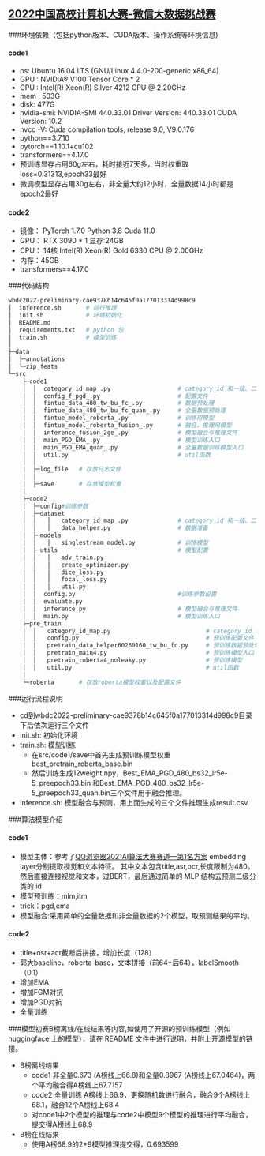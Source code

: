## [2022中国高校计算机大赛-微信大数据挑战赛](https://algo.weixin.qq.com/)

###环境依赖（包括python版本、CUDA版本、操作系统等环境信息)
#### code1
 - os:          Ubuntu 16.04 LTS (GNU/Linux 4.4.0-200-generic x86_64)
 - GPU :        NVIDIA® V100 Tensor Core * 2
 - CPU :        Intel(R) Xeon(R) Silver 4212 CPU @ 2.20GHz
 - mem :        503G
 - disk:        477G
 - nvidia-smi:  NVIDIA-SMI 440.33.01    Driver Version: 440.33.01    CUDA Version: 10.2  
 - nvcc -V:     Cuda compilation tools, release 9.0, V9.0.176
 - python==3.7.10
 - pytorch==1.10.1+cu102
 - transformers==4.17.0
 - 预训练显存占用60g左右，耗时接近7天多，当时权重取loss=0.31313,epoch33最好
 - 微调模型显存占用30g左右，非全量大约12小时，全量数据14小时都是epoch2最好

#### code2 
 - 镜像： PyTorch  1.7.0 Python  3.8 Cuda  11.0
- GPU： RTX 3090 * 1 显存:24GB
- CPU： 14核 Intel(R) Xeon(R) Gold 6330 CPU @ 2.00GHz
- 内存：45GB
 - transformers==4.17.0


###代码结构
```python
wbdc2022-preliminary-cae9378b14c645f0a177013314d998c9
│  inference.sh       # 运行推理
│  init.sh            # 环境初始化
│  README.md
│  requirements.txt   # python 包
│  train.sh           # 模型训练 
│
├─data
│  ├─annotations
│  └─zip_feats
└─src
    ├─code1
    │  │  category_id_map_.py                   # category_id 和一级、二级分类的映射
    │  │  config_f_pgd_.py                      # 配置文件
    │  │  fintue_data_480_tw_bu_fc_.py          # 数据预处理
    │  │  fintue_data_480_tw_bu_fc_quan_.py     # 全量数据预处理
    │  │  fintue_model_roberta_.py              # 训练用模型
    │  │  fintue_model_roberta_fusion_.py       # 融合，推理用模型
    │  │  inference_fusion_2ge_.py              # 模型融合与推理文件
    │  │  main_PGD_EMA_.py                      # 模型训练入口
    │  │  main_PGD_EMA_quan_.py                 # 全量数据训练模型入口
    │  │  util.py                               # util函数
    │  │
    │  ├─log_file   # 存放日志文件
    │  │
    │  ├─save       # 存放模型权重 
    │
    ├─code2 
    │  ├─config#训练参数
    │  ├─dataset
    │  │   │   category_id_map_.py              # category_id 和一级、二级分类的映射
    │  │   │   data_helper.py                   # 数据准备
    │  ├─models
    │  │   │   singlestream_model.py            # 训练模型
    │  ├─utils                   			    # 模型配置
    │  │   │   adv_train.py
    │  │   │   create_optimizer.py
    │  │   │   dice_loss.py
    │  │   │   focal_loss.py
    │  │   │   util.py
    │  │  config.py                             #训练参数设置
    │  │  evaluate.py
    │  │  inference.py                          # 模型融合与推理文件
    │  │  main.py                               # 模型训练入口
    ├─pre_train
    │  │   category_id_map.py                           # category_id 和一级、二级分类的映射
    │  │   config.py                                    # 预训练配置文件
    │  │   pretrain_data_helper60260160_tw_bu_fc.py     # 预训练数据预处理
    │  │   pretrain_main4.py                            # 预训练模型入口
    │  │   pretrain_roberta4_noleaky.py                 # 预训练模型
    │  │   util.py                                      # util函数
    │
    └─roberta       # 存放roberta模型权重以及配置文件
```
###运行流程说明
- cd到wbdc2022-preliminary-cae9378b14c645f0a177013314d998c9目录下后依次运行三个文件
- init.sh: 初始化环境
- train.sh: 模型训练
  - 在src/code1/save中首先生成预训练模型权重best_pretrain_roberta_base.bin
  - 然后训练生成12weight.npy，Best_EMA_PGD_480_bs32_lr5e-5_preepoch33.bin
  和Best_EMA_PGD_480_bs32_lr5e-5_preepoch33_quan.bin三个文件用于融合推理。
- inference.sh: 模型融合与预测，用上面生成的三个文件推理生成result.csv

###算法模型介绍
#### code1
- 模型主体：参考了[QQ浏览器2021AI算法大赛赛道一第1名方案](https://github.com/zr2021/2021_QQ_AIAC_Tack1_1st) embedding layer分别提取视觉和文本特征。
  其中文本包含title,asr,ocr,长度限制为480。然后直接连接视觉和文本，过BERT，最后通过简单的 MLP 结构去预测二级分类的 id
- 模型预训练：mlm,itm    
- trick：pgd,ema
- 模型融合:采用简单的全量数据和非全量数据的2个模型，取预测结果的平均。

#### code2
- title+osr+acr截断后拼接，增加长度（128）
- 郭大baseline，roberta-base，文本拼接（前64+后64），labelSmooth（0.1）
- 增加EMA 
- 增加FGM对抗
- 增加PGD对抗
- 全量训练

###模型初赛B榜离线/在线结果等内容,如使用了开源的预训练模型（例如 huggingface 上的模型），请在 README 文件中进行说明，并附上开源模型的链接。
- B榜离线结果 
  - code1 非全量0.673 (A榜线上66.8)和全量0.8967 (A榜线上67.0464)，两个平均融合得A榜线上67.7157
  - code2 全量训练 A榜线上66.9，更换随机数进行融合，融合9个A榜线上68.1，融合12个A榜线上68.4
  - 对code1中2个模型的推理与code2中模型9个模型的推理进行平均融合，提交得A榜线上68.9
- B榜在线结果  
  - 使用A榜68.9的2+9模型推理提交得，0.693599
